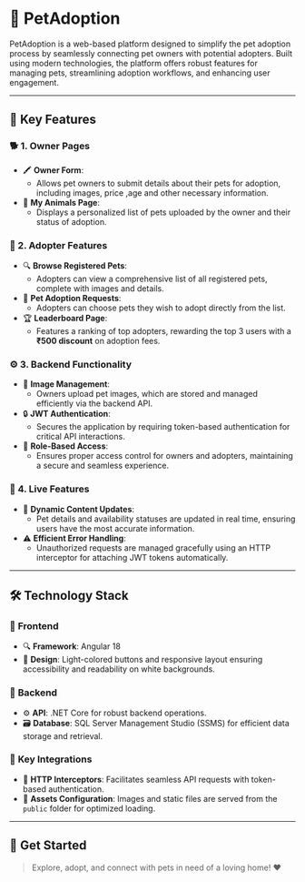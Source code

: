 # 🐾 **PetAdoption**

PetAdoption is a web-based platform designed to simplify the pet adoption process by seamlessly connecting pet owners with potential adopters. Built using modern technologies, the platform offers robust features for managing pets, streamlining adoption workflows, and enhancing user engagement.

---

## 🌟 **Key Features**

### 🐕 1. **Owner Pages**

- 🖍️ **Owner Form**:
  - Allows pet owners to submit details about their pets for adoption, including images, price ,age and other necessary information.
- 🐾 **My Animals Page**:
  - Displays a personalized list of pets uploaded by the owner and their status of adoption.

### 🐾 2. **Adopter Features**

- 🔍 **Browse Registered Pets**:
  - Adopters can view a comprehensive list of all registered pets, complete with images and details.
- 🐶 **Pet Adoption Requests**:
  - Adopters can choose pets they wish to adopt directly from the list.
- 🏆 **Leaderboard Page**:
  - Features a ranking of top adopters, rewarding the top 3 users with a **₹500 discount** on adoption fees.

### ⚙️ 3. **Backend Functionality**

- 🗾️ **Image Management**:
  - Owners upload pet images, which are stored and managed efficiently via the backend API.
- 🔒 **JWT Authentication**:
  - Secures the application by requiring token-based authentication for critical API interactions.
- 👥 **Role-Based Access**:
  - Ensures proper access control for owners and adopters, maintaining a secure and seamless experience.

### 🔄 4. **Live Features**

- 🚀 **Dynamic Content Updates**:
  - Pet details and availability statuses are updated in real time, ensuring users have the most accurate information.
- ⚠️ **Efficient Error Handling**:
  - Unauthorized requests are managed gracefully using an HTTP interceptor for attaching JWT tokens automatically.

---

## 🛠️ **Technology Stack**

### 🎨 **Frontend**

- 🔍 **Framework**: Angular 18
- 🎨 **Design**: Light-colored buttons and responsive layout ensuring accessibility and readability on white backgrounds.

### 💄 **Backend**

- ⚙️ **API**: .NET Core for robust backend operations.
- 🗃️ **Database**: SQL Server Management Studio (SSMS) for efficient data storage and retrieval.

### 🔗 **Key Integrations**

- 🔐 **HTTP Interceptors**: Facilitates seamless API requests with token-based authentication.
- 📂 **Assets Configuration**: Images and static files are served from the `public` folder for optimized loading.

---

## 🚀 **Get Started**

> Explore, adopt, and connect with pets in need of a loving home! ❤️

